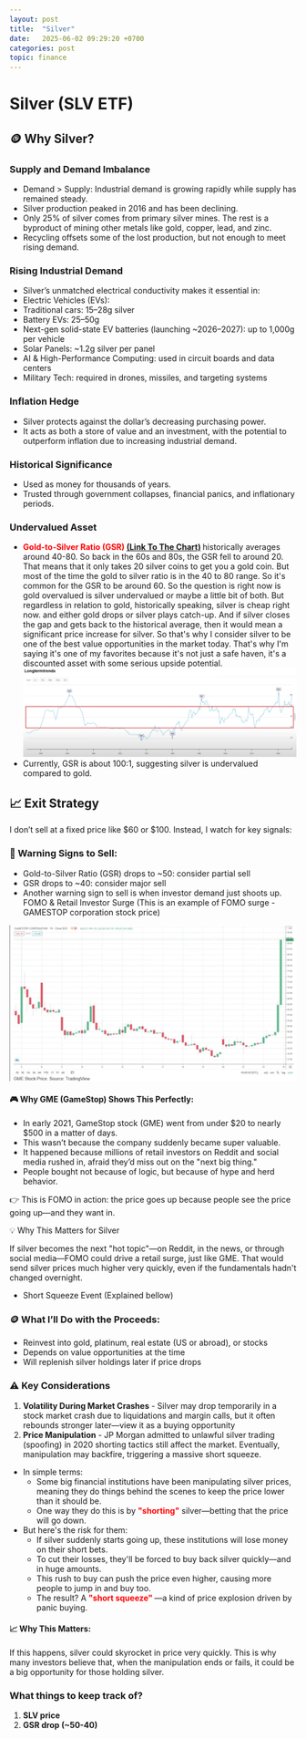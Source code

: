 ```yaml
---
layout: post
title:  "Silver"
date:   2025-06-02 09:29:20 +0700
categories: post
topic: finance
---
```


# Silver (SLV ETF)

## 🪙 Why Silver?

### **Supply and Demand Imbalance**
* Demand > Supply: Industrial demand is growing rapidly while supply has remained steady.
* Silver production peaked in 2016 and has been declining.
* Only 25% of silver comes from primary silver mines. The rest is a byproduct of mining other metals like gold, copper, lead, and zinc.
* Recycling offsets some of the lost production, but not enough to meet rising demand.
### **Rising Industrial Demand**
* Silver’s unmatched electrical conductivity makes it essential in:
* Electric Vehicles (EVs):
* Traditional cars: 15–28g silver
* Battery EVs: 25–50g
* Next-gen solid-state EV batteries (launching ~2026–2027): up to 1,000g per vehicle
* Solar Panels: ~1.2g silver per panel
* AI & High-Performance Computing: used in circuit boards and data centers
* Military Tech: required in drones, missiles, and targeting systems
### **Inflation Hedge**
- Silver protects against the dollar’s decreasing purchasing power.
- It acts as both a store of value and an investment, with the potential to outperform inflation due to increasing industrial demand.
### **Historical Significance**
- Used as money for thousands of years.
- Trusted through government collapses, financial panics, and inflationary periods.
### **Undervalued Asset**
- <span style="color:red; font-weight:bold;">**Gold-to-Silver Ratio (GSR) [(Link To The Chart)](https://www.bullionbypost.com/price-ratio/gold/silver/alltime/)** </span>historically averages around 40-80. So back in the 60s and 80s, the GSR fell to around 20. That means that it only takes 20 silver coins to get you a gold coin. But most of the time the gold to silver ratio is in the 40 to 80 range. So it's common for the GSR to be around 60. So the question is right now is gold overvalued is silver undervalued or maybe a little bit of both. But regardless in relation to gold, historically speaking, silver is cheap right now. and either gold drops or silver plays catch-up. And if silver closes the gap and gets back to the historical average, then it would mean a significant price increase for silver. So that's why I consider silver to be one of the best value opportunities in the market today. That's why I'm saying it's one of my favorites because it's not just a safe haven, it's a discounted asset with some serious upside potential. 
![Gold to Silver Ratio](../../assets/posts_images/gld_to_slv_ratio.png)
- Currently, GSR is about 100:1, suggesting silver is undervalued compared to gold.

## 📈 Exit Strategy

I don’t sell at a fixed price like $60 or $100. Instead, I watch for key signals:

### 🚩 Warning Signs to Sell:

- Gold-to-Silver Ratio (GSR) drops to ~50: consider partial sell
- GSR drops to ~40: consider major sell
- Another warning sign to sell is when investor demand just shoots up. FOMO & Retail Investor Surge (This is an example of FOMO surge - GAMESTOP corporation stock price)

![Gamestop Corp Stock Price](../../assets/posts_images/GME-stock-price.png)

#### 🎮 Why GME (GameStop) Shows This Perfectly:

- In early 2021, GameStop stock (GME) went from under $20 to nearly $500 in a matter of days. 
- This wasn’t because the company suddenly became super valuable. 
- It happened because millions of retail investors on Reddit and social media rushed in, afraid they’d miss out on the "next big thing."
- People bought not because of logic, but because of hype and herd behavior.

👉 This is FOMO in action: the price goes up because people see the price going up—and they want in.

💡 Why This Matters for Silver

If silver becomes the next "hot topic"—on Reddit, in the news, or through social media—FOMO could drive a retail surge, just like GME. That would send silver prices much higher very quickly, even if the fundamentals hadn't changed overnight.

- Short Squeeze Event (Explained bellow)

### 🪙 What I’ll Do with the Proceeds:

- Reinvest into gold, platinum, real estate (US or abroad), or stocks
- Depends on value opportunities at the time
- Will replenish silver holdings later if price drops

### ⚠️ Key Considerations

1. **Volatility During Market Crashes** - Silver may drop temporarily in a stock market crash due to liquidations and margin calls, but it often rebounds stronger later—view it as a buying opportunity
2. **Price Manipulation** - JP Morgan admitted to unlawful silver trading (spoofing) in 2020 shorting tactics still affect the market. Eventually, manipulation may backfire, triggering a massive short squeeze.

- In simple terms:
    - Some big financial institutions have been manipulating silver prices, meaning they do things behind the scenes to keep the price lower than it should be.
    - One way they do this is by <span style="color:red; font-weight:bold;">**"shorting"**</span> silver—betting that the price will go down.
- But here's the risk for them:
    - If silver suddenly starts going up, these institutions will lose money on their short bets.
    - To cut their losses, they'll be forced to buy back silver quickly—and in huge amounts.
    - This rush to buy can push the price even higher, causing more people to jump in and buy too.
    - The result? A <span style="color:red; font-weight:bold;"> **"short squeeze"** </span> —a kind of price explosion driven by panic buying.

#### 📈 Why This Matters:

If this happens, silver could skyrocket in price very quickly. This is why many investors believe that, when the manipulation ends or fails, it could be a big opportunity for those holding silver.


### What things to keep track of?

1. **SLV price**
2. **GSR drop (~50-40)**

